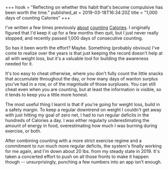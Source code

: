 +++
hook = "Reflecting on whether this habit that's become compulsive has been worth the time."
published_at = 2019-03-18T16:34:20Z
title = "1,000 days of counting Calories"
+++

I've written a few times previously [about][p01]
[counting][p02] [Calories][p03]. I originally figured that
I'd keep it up for a few months then quit, but I just never
really stopped, and recently passed 1,000 days of
consecutive counting.

So has it been worth the effort? Maybe. Something (probably
obvious) I've come to realize over the years is that just
keeping the record doesn't help at all with weight loss,
but it's a valuable tool for building the awareness needed
for it.

It's too easy to cheat otherwise, where you don't fully
count the little snacks that accumulate throughout the day,
or how many days of wanton surplus you've had in a row,
or of the magnitude of those surpluses. You can still cheat
even when you are counting, but at least the information is
visible, so it tends to keep you a little more honest.

The most useful thing I learnt is that if you're going for
weight loss, build in a safety margin. To keep a regular
downtrend on weight I couldn't get away with just hitting
my goal of zero net, I had to run regular deficits in the
hundreds of Calories a day. I was either regularly
underestimating the amount of energy in food,
overestimating how much I was burning during exercise, or
both.

After combining counting with a more strict exercise regime
and a commitment to run much more regular deficits, the
system's finally working for me again, and I'm down about
20 lbs. from my steady state in 2019. It's taken a
concerted effort to push on all those fronts to make it
happen though -- unsurprisingly, punching a few numbers
into an app isn't enough.

[p01]: /fragments/calorie-counting
[p02]: /fragments/six-weeks
[p03]: /fragments/one-year
